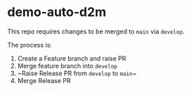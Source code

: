 demo-auto-d2m
===

This repo requires changes to be merged to `main` via `develop`. 

The process is:

1. Create a Feature branch and raise PR
2. Merge feature branch into `develop`
3. ~Raise Release PR from `develop` to `main`~
4. Merge Release PR